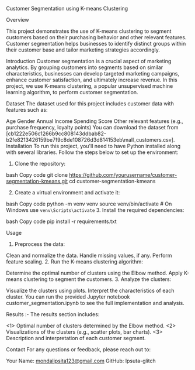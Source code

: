 Customer Segmentation using K-means Clustering

Overview

This project demonstrates the use of K-means clustering to segment customers based on their purchasing behavior and other relevant features. Customer segmentation helps businesses to identify distinct groups within their customer base and tailor marketing strategies accordingly.

Introduction
Customer segmentation is a crucial aspect of marketing analytics. By grouping customers into segments based on similar characteristics, businesses can develop targeted marketing campaigns, enhance customer satisfaction, and ultimately increase revenue. In this project, we use K-means clustering, a popular unsupervised machine learning algorithm, to perform customer segmentation.

Dataset
The dataset used for this project includes customer data with features such as:

Age
Gender
Annual Income
Spending Score
Other relevant features (e.g., purchase frequency, loyalty points)
You can download the dataset from [cb1222e506c1266b9cc808143ddbab82-b2fe8213426159be7f9c8de108726d3d814153eb\mall_customers.csv].
Installation
To run this project, you'll need to have Python installed along with several libraries. Follow the steps below to set up the environment:

1. Clone the repository:

bash
Copy code
git clone https://github.com/yourusername/customer-segmentation-kmeans.git
cd customer-segmentation-kmeans

2. Create a virtual environment and activate it:

bash
Copy code
python -m venv venv
source venv/bin/activate   # On Windows use `venv\Scripts\activate`
3. Install the required dependencies:

bash
Copy code
pip install -r requirements.txt

Usage
1. Preprocess the data:

Clean and normalize the data.
Handle missing values, if any.
Perform feature scaling.
2. Run the K-means clustering algorithm:

Determine the optimal number of clusters using the Elbow method.
Apply K-means clustering to segment the customers.
3. Analyze the clusters:

Visualize the clusters using plots.
Interpret the characteristics of each cluster.
You can run the provided Jupyter notebook customer_segmentation.ipynb to see the full implementation and analysis.

Results :-
The results section includes:

<1> Optimal number of clusters determined by the Elbow method.
<2> Visualizations of the clusters (e.g., scatter plots, bar charts).
<3> Description and interpretation of each customer segment.

Contact
For any questions or feedback, please reach out to:

Your Name: mondalipsita123@gmail.com
GitHub: Ipsuta-glitch
